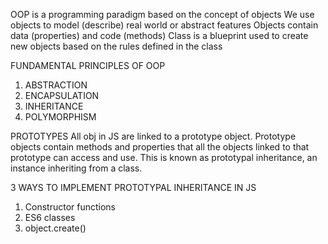 OOP is a programming paradigm based on the concept of objects
We use objects to model (describe) real world or abstract features
Objects contain data (properties) and code (methods)
Class is a blueprint used to create new objects based on the rules defined in the class

FUNDAMENTAL PRINCIPLES OF OOP

1. ABSTRACTION
2. ENCAPSULATION
3. INHERITANCE
4. POLYMORPHISM

PROTOTYPES
All obj in JS are linked to a prototype object. Prototype objects contain methods and properties that all the objects linked to that prototype can access and use. This is known as prototypal inheritance, an instance inheriting from a class.

3 WAYS TO IMPLEMENT PROTOTYPAL INHERITANCE IN JS

1. Constructor functions
2. ES6 classes
3. object.create()
